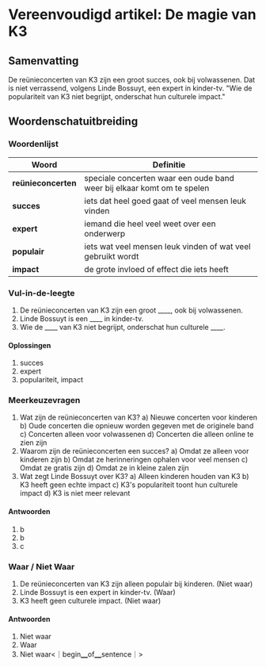 # Vereenvoudigd artikel: De magie van K3

## Samenvatting
De reünieconcerten van K3 zijn een groot succes, ook bij volwassenen. Dat is niet verrassend, volgens Linde Bossuyt, een expert in kinder-tv. "Wie de populariteit van K3 niet begrijpt, onderschat hun culturele impact."

## Woordenschatuitbreiding

### Woordenlijst

| Woord | Definitie |
|-------|-----------|
| **reünieconcerten** | speciale concerten waar een oude band weer bij elkaar komt om te spelen |
| **succes** | iets dat heel goed gaat of veel mensen leuk vinden |
| **expert** | iemand die heel veel weet over een onderwerp |
| **populair** | iets wat veel mensen leuk vinden of wat veel gebruikt wordt |
| **impact** | de grote invloed of effect die iets heeft |

### Vul-in-de-leegte
1. De reünieconcerten van K3 zijn een groot ____, ook bij volwassenen.
2. Linde Bossuyt is een ____ in kinder-tv.
3. Wie de ____ van K3 niet begrijpt, onderschat hun culturele ____.

#### Oplossingen
1. succes
2. expert
3. populariteit, impact

### Meerkeuzevragen
1. Wat zijn de reünieconcerten van K3?
   a) Nieuwe concerten voor kinderen
   b) Oude concerten die opnieuw worden gegeven met de originele band
   c) Concerten alleen voor volwassenen
   d) Concerten die alleen online te zien zijn  
2. Waarom zijn de reünieconcerten een succes?
   a) Omdat ze alleen voor kinderen zijn
   b) Omdat ze herinneringen ophalen voor veel mensen
   c) Omdat ze gratis zijn
   d) Omdat ze in kleine zalen zijn  
3. Wat zegt Linde Bossuyt over K3?
   a) Alleen kinderen houden van K3
   b) K3 heeft geen echte impact
   c) K3's populariteit toont hun culturele impact
   d) K3 is niet meer relevant  

#### Antwoorden
1. b
2. b
3. c

### Waar / Niet Waar
1. De reünieconcerten van K3 zijn alleen populair bij kinderen. (Niet waar)
2. Linde Bossuyt is een expert in kinder-tv. (Waar)
3. K3 heeft geen culturele impact. (Niet waar)

#### Antwoorden
1. Niet waar
2. Waar
3. Niet waar<｜begin▁of▁sentence｜>